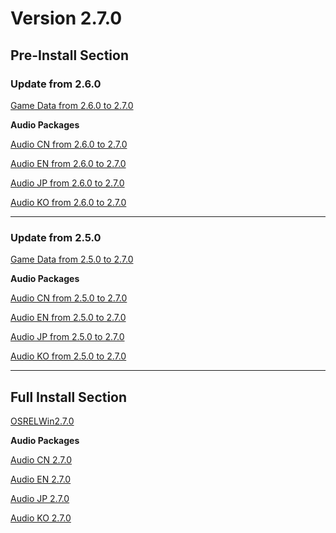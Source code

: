 # Version 2.7.0

## Pre-Install Section

### Update from 2.6.0

[Game Data from 2.6.0 to 2.7.0](https://autopatchhk.yuanshen.com/client_app/update/hk4e_global/10/game_2.6.0_2.7.0_hdiff_zfS2oacTJG7DlBER.zip)

**Audio Packages**

[Audio CN from 2.6.0 to 2.7.0](https://autopatchhk.yuanshen.com/client_app/update/hk4e_global/10/zh-cn_2.6.0_2.7.0_hdiff_QWVgNjwzprHPRKxL.zip)

[Audio EN from 2.6.0 to 2.7.0](https://autopatchhk.yuanshen.com/client_app/update/hk4e_global/10/en-us_2.6.0_2.7.0_hdiff_QscinXF9ASaB2POU.zip)

[Audio JP from 2.6.0 to 2.7.0](https://autopatchhk.yuanshen.com/client_app/update/hk4e_global/10/ja-jp_2.6.0_2.7.0_hdiff_5yDzjBLv08wFRsmx.zip)

[Audio KO from 2.6.0 to 2.7.0](https://autopatchhk.yuanshen.com/client_app/update/hk4e_global/10/ko-kr_2.6.0_2.7.0_hdiff_GnYMmTClWghVKSQk.zip)

----

### Update from 2.5.0

[Game Data from 2.5.0 to 2.7.0](https://autopatchhk.yuanshen.com/client_app/update/hk4e_global/10/game_2.5.0_2.7.0_hdiff_HteQ6VmOcgy1PYxw.zip)

**Audio Packages**

[Audio CN from 2.5.0 to 2.7.0](https://autopatchhk.yuanshen.com/client_app/update/hk4e_global/10/zh-cn_2.5.0_2.7.0_hdiff_26vALtSnHzYTIopE.zip)

[Audio EN from 2.5.0 to 2.7.0](https://autopatchhk.yuanshen.com/client_app/update/hk4e_global/10/en-us_2.5.0_2.7.0_hdiff_tTJgcA4QIPOHBpkS.zip)

[Audio JP from 2.5.0 to 2.7.0](https://autopatchhk.yuanshen.com/client_app/update/hk4e_global/10/ja-jp_2.5.0_2.7.0_hdiff_CArIRcsvPhTtWqow.zip)

[Audio KO from 2.5.0 to 2.7.0](https://autopatchhk.yuanshen.com/client_app/update/hk4e_global/10/ko-kr_2.5.0_2.7.0_hdiff_wSYkWPafc6OUxILt.zip)

----

## Full Install Section

[OSRELWin2.7.0](https://autopatchhk.yuanshen.com/client_app/download/pc_zip/20220429112415_dDweiEHDnBI6cKmM/GenshinImpact_2.7.0.zip)

**Audio Packages**

[Audio CN 2.7.0](https://autopatchhk.yuanshen.com/client_app/download/pc_zip/20220429112415_dDweiEHDnBI6cKmM/Audio_Chinese_2.7.0.zip)

[Audio EN 2.7.0](https://autopatchhk.yuanshen.com/client_app/download/pc_zip/20220429112415_dDweiEHDnBI6cKmM/Audio_English(US)_2.7.0.zip)

[Audio JP 2.7.0](https://autopatchhk.yuanshen.com/client_app/download/pc_zip/20220429112415_dDweiEHDnBI6cKmM/Audio_Japanese_2.7.0.zip)

[Audio KO 2.7.0](https://autopatchhk.yuanshen.com/client_app/download/pc_zip/20220429112415_dDweiEHDnBI6cKmM/Audio_Korean_2.7.0.zip)
